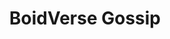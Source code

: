 ---
title: BoidVerse Gossip
lang: en-US
lastUpdated: false
layout: home
hero:
  text: "Metaverse that makes a difference"
  tagline: Together we power the change.
  actions:
    - theme: brand
      text: Docs
      link: /introduction/
    - theme: alt
      text: BoidHub
      link: https://testnet.hub.boid.com
---